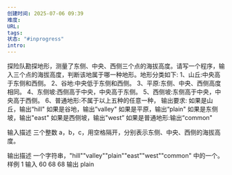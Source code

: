 ```yaml
---
创建时间: 2025-07-06 09:39
难度: 
URL: 
tags: 
状态: "#inprogress"
intro:
---
```

探险队勘探地形，测量了东侧、中央、西侧三个点的海拔高度。请写一个程序，输入三个点的海拔高度，判断该地属于哪一种地形。地形分类如下:
1、山丘:中央高于东侧和西侧。
2、谷地:中央低于东侧和西侧。
3、平原:东侧、中央、西侧高度相同。
4、东侧坡:西侧高于中央，中央高于东侧。
5、西侧坡:东侧高于中央，中央高于西侧。
6、普通地形:不属于以上五种的任意一种，
输出要求:
如果是山丘，输出“hill"
如果是谷地，输出”valley"
如果是平原，输出“plain"
如果是东侧坡，输出"east"
如果是西侧坡，输出"west”
如果是普通地形:输出“common"

输入描述
三个整数 a，b，c，用空格隔开，分别表示东侧、中央、西侧的海拔高度。

输出描述
一个字符串，"hill""valley""plain""east""west""common" 中的一个。
样例 1
输入
60 68 68
输出
plain